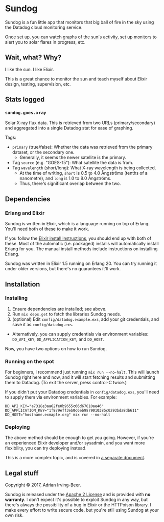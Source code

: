# Sundog

Sundog is a fun little app that monitors that big ball of fire in the sky using the Datadog cloud monitoring service.

Once set up, you can watch graphs of the sun's activity, set up monitors to alert you to solar flares in progress, etc.

## Wait, what?  Why?

I like the sun.  I like Elixir.

This is a great chance to monitor the sun and teach myself about Elixir design, testing, supervision, etc.

## Stats logged

### `sundog.goes.xray`

Solar X-ray flux data.  This is retrieved from two URLs (primary/secondary) and aggregated into a single Datadog stat for ease of graphing.

Tags:

* `primary` (true/false): Whether the data was retrieved from the primary dataset, or the secondary one.
  * Generally, it seems the newer satellite is the primary.
* Tag `source` (e.g. "GOES-15"): What satellite the data is from.
* Tag `wavelength` (short/long): What X-ray wavelength is being collected.
  * At the time of writing, `short` is 0.5 to 4.0 Ångströms (tenths of a nanometre), and `long` is 1.0 to 8.0 Ångströms.
  * Thus, there's significant overlap between the two.

## Dependencies

### Erlang and Elixir

Sundog is written in Elixir, which is a language running on top of Erlang.  You'll need both of these to make it work.

If you follow the [Elixir install instructions](https://elixir-lang.org/install.html), you should end up with both of these.  Most of the automatic (i.e. packaged) installs will automatically install Erlang for you.  The manual install methods include instructions on installing Erlang.

Sundog was written in Elixir 1.5 running on Erlang 20.  You can try running it under older versions, but there's no guarantees it'll work.

## Installation

### Installing

1. Ensure dependencies are installed; see above.
2. Run `mix deps.get` to fetch the libraries Sundog needs.
3. (optional) Edit `config/datadog.example.exs`, add your git credentials, and save it as `config/datadog.exs`.
  * Alternatively, you can supply credentials via environment variables: `DD_API_KEY`, `DD_APPLICATION_KEY`, and `DD_HOST`.

Now, you have two options on how to run Sundog.

### Running on the spot

For beginners, I recommend just running `mix run --no-halt`.  This will launch Sundog right here and now, and it will start fetching results and submitting them to Datadog.  (To exit the server, press control-C twice.)

If you didn't put your Datadog credentials in `config/datadog.exs`, you'll need to supply them via environment variables.  For example:

```
DD_API_KEY="a7318e3aa62fe0b9655c66d67010ae46" DD_APPLICATION_KEY="1f879eff3eb0c6eb9879010385c0293bda8db611" DD_HOST="hostname.exmaple.org" mix run --no-halt
```

### Deploying

The above method should be enough to get you going.  However, if you're an experienced Elixir developer and/or sysadmin, and you want more flexibility, you can try deploying instead.

This is a more complex topic, and is covered in [a separate document](docs/deploying.md).

## Legal stuff

Copyright © 2017, Adrian Irving-Beer.

Sundog is released under the [Apache 2 License](LICENSE) and is provided with **no warranty**.  I don't expect it's possible to exploit Sundog in any way, but there's always the possibility of a bug in Elixir or the HTTPoison library.  I make every effort to write secure code, but you're still using Sundog at your own risk.
